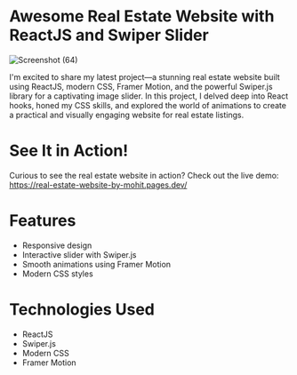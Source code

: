 # Awesome Real Estate Website with ReactJS and Swiper Slider
![Screenshot (64)](https://github.com/MohitGururani/real-state-website/assets/88389599/9682899e-8d0b-47ce-8bf1-0a1012857d7c)

I'm excited to share my latest project—a stunning real estate website built using ReactJS, modern CSS, Framer Motion, and the powerful Swiper.js library for a captivating image slider. In this project, I delved deep into React hooks, honed my CSS skills, and explored the world of animations to create a practical and visually engaging website for real estate listings.

# See It in Action!
Curious to see the real estate website in action? Check out the live demo: https://real-estate-website-by-mohit.pages.dev/

# Features
- Responsive design
- Interactive slider with Swiper.js
- Smooth animations using Framer Motion
- Modern CSS styles

# Technologies Used
- ReactJS
- Swiper.js
- Modern CSS
- Framer Motion
